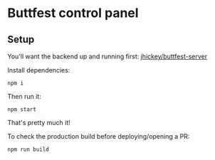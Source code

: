 # Buttfest control panel

## Setup

You'll want the backend up and running first: [jhickey/buttfest-server](https://github.com/jhickey/buttfest-server)


Install dependencies:
```
npm i
```

Then run it:
```
npm start
```

That's pretty much it!

To check the production build before deploying/opening a PR: 
```
npm run build
```
